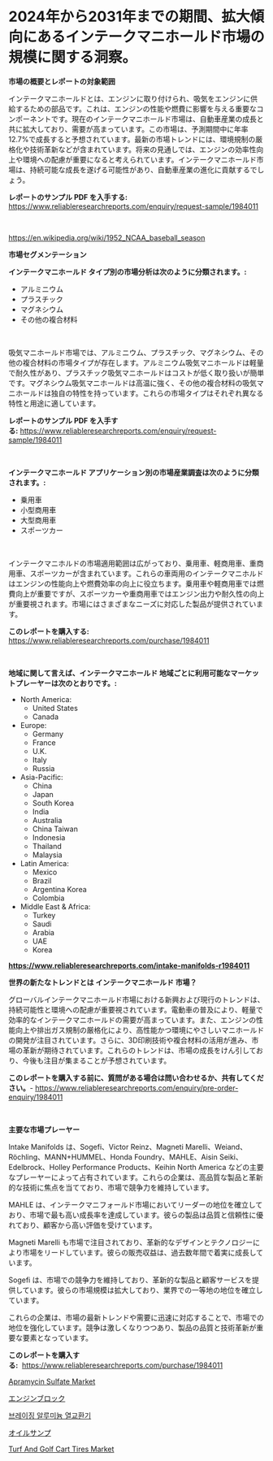 <p><h1>2024年から2031年までの期間、拡大傾向にあるインテークマニホールド市場の規模に関する洞察。</h1></p><p><strong>市場の概要とレポートの対象範囲</strong></p>
<p><p>インテークマニホールドとは、エンジンに取り付けられ、吸気をエンジンに供給するための部品です。これは、エンジンの性能や燃費に影響を与える重要なコンポーネントです。現在のインテークマニホールド市場は、自動車産業の成長と共に拡大しており、需要が高まっています。この市場は、予測期間中に年率12.7%で成長すると予想されています。最新の市場トレンドには、環境規制の厳格化や技術革新などが含まれています。将来の見通しでは、エンジンの効率性向上や環境への配慮が重要になると考えられています。インテークマニホールド市場は、持続可能な成長を遂げる可能性があり、自動車産業の進化に貢献するでしょう。</p></p>
<p><strong>レポートのサンプル PDF を入手する:</strong> <a href="https://www.reliableresearchreports.com/enquiry/request-sample/1984011">https://www.reliableresearchreports.com/enquiry/request-sample/1984011</a></p>
<p>&nbsp;</p>
<p><a href="https://en.wikipedia.org/wiki/1952_NCAA_baseball_season">https://en.wikipedia.org/wiki/1952_NCAA_baseball_season</a></p>
<p><strong>市場セグメンテーション</strong></p>
<p><strong>インテークマニホールド タイプ別の市場分析は次のように分類されます。:</strong></p>
<p><ul><li>アルミニウム</li><li>プラスチック</li><li>マグネシウム</li><li>その他の複合材料</li></ul></p>
<p>&nbsp;</p>
<p><p>吸気マニホールド市場では、アルミニウム、プラスチック、マグネシウム、その他の複合材料の市場タイプが存在します。アルミニウム吸気マニホールドは軽量で耐久性があり、プラスチック吸気マニホールドはコストが低く取り扱いが簡単です。マグネシウム吸気マニホールドは高温に強く、その他の複合材料の吸気マニホールドは独自の特性を持っています。これらの市場タイプはそれぞれ異なる特性と用途に適しています。</p></p>
<p><strong>レポートのサンプル PDF を入手する:</strong>&nbsp;<a href="https://www.reliableresearchreports.com/enquiry/request-sample/1984011">https://www.reliableresearchreports.com/enquiry/request-sample/1984011</a></p>
<p>&nbsp;</p>
<p><strong> インテークマニホールド アプリケーション別の市場産業調査は次のように分類されます。:</strong></p>
<p><ul><li>乗用車</li><li>小型商用車</li><li>大型商用車</li><li>スポーツカー</li></ul></p>
<p>&nbsp;</p>
<p><p>インテークマニホルドの市場適用範囲は広がっており、乗用車、軽商用車、重商用車、スポーツカーが含まれています。これらの車両用のインテークマニホルドはエンジンの性能向上や燃費効率の向上に役立ちます。乗用車や軽商用車では燃費向上が重要ですが、スポーツカーや重商用車ではエンジン出力や耐久性の向上が重要視されます。市場にはさまざまなニーズに対応した製品が提供されています。</p></p>
<p><strong>このレポートを購入する:</strong>&nbsp; <a href="https://www.reliableresearchreports.com/purchase/1984011">https://www.reliableresearchreports.com/purchase/1984011</a></p>
<p>&nbsp;</p>
<p><strong>地域に関して言えば、インテークマニホールド 地域ごとに利用可能なマーケットプレーヤーは次のとおりです。:</strong></p>
<p><ul>
    <li>
        North America:
        <ul>
            <li>United States</li>
            <li>Canada</li>
        </ul>
    </li>
    <li>
        Europe:
        <ul>
            <li>Germany</li>
            <li>France</li>
            <li>U.K.</li>
            <li>Italy</li>
            <li>Russia</li>
        </ul>
    </li>
    <li>
        Asia-Pacific:
        <ul>
            <li>China</li>
            <li>Japan</li>
            <li>South Korea</li>
            <li>India</li>
            <li>Australia</li>
            <li>China Taiwan</li>
            <li>Indonesia</li>
            <li>Thailand</li>
            <li>Malaysia</li>
        </ul>
    </li>
    <li>
        Latin America:
        <ul>
            <li>Mexico</li>
            <li>Brazil</li>
            <li>Argentina Korea</li>
            <li>Colombia</li>
        </ul>
    </li>
    <li>
        Middle East & Africa:
        <ul>
            <li>Turkey</li>
            <li>Saudi</li>
            <li>Arabia</li>
            <li>UAE</li>
            <li>Korea</li>
        </ul>
    </li>
    </ul></p>
<p><strong><a href="https://www.reliableresearchreports.com/intake-manifolds-r1984011">https://www.reliableresearchreports.com/intake-manifolds-r1984011</a></strong>&nbsp;</p>
<p><strong>世界の新たなトレンドとは インテークマニホールド 市場？</strong></p>
<p><p>グローバルインテークマニホールド市場における新興および現行のトレンドは、持続可能性と環境への配慮が重要視されています。電動車の普及により、軽量で効率的なインテークマニホールドの需要が高まっています。また、エンジンの性能向上や排出ガス規制の厳格化により、高性能かつ環境にやさしいマニホールドの開発が注目されています。さらに、3D印刷技術や複合材料の活用が進み、市場の革新が期待されています。これらのトレンドは、市場の成長をけん引しており、今後も注目が集まることが予想されています。</p></p>
<p><strong>このレポートを購入する前に、質問がある場合は問い合わせるか、共有してください。</strong>- <a href="https://www.reliableresearchreports.com/enquiry/pre-order-enquiry/1984011">https://www.reliableresearchreports.com/enquiry/pre-order-enquiry/1984011</a></p>
<p>&nbsp;</p>
<p><strong>主要な市場プレーヤー</strong></p>
<p><p>Intake Manifolds は、Sogefi、Victor Reinz、Magneti Marelli、Weiand、Röchling、MANN+HUMMEL、Honda Foundry、MAHLE、Aisin Seiki、Edelbrock、Holley Performance Products、Keihin North America などの主要なプレーヤーによって占有されています。これらの企業は、高品質な製品と革新的な技術に焦点を当てており、市場で競争力を維持しています。</p><p>MAHLE は、インテークマニフォールド市場においてリーダーの地位を確立しており、市場で最も高い成長率を達成しています。彼らの製品は品質と信頼性に優れており、顧客から高い評価を受けています。</p><p>Magneti Marelli も市場で注目されており、革新的なデザインとテクノロジーにより市場をリードしています。彼らの販売収益は、過去数年間で着実に成長しています。</p><p>Sogefi は、市場での競争力を維持しており、革新的な製品と顧客サービスを提供しています。彼らの市場規模は拡大しており、業界での一等地の地位を確立しています。</p><p>これらの企業は、市場の最新トレンドや需要に迅速に対応することで、市場での地位を強化しています。競争は激しくなりつつあり、製品の品質と技術革新が重要な要素となっています。</p></p>
<p><strong>このレポートを購入する:</strong>&nbsp;&nbsp;<a href="https://www.reliableresearchreports.com/purchase/1984011">https://www.reliableresearchreports.com/purchase/1984011</a></p>
<p><p><a href="https://medium.com/@elizbethsmithb208/apramycin-sulfate-market-share-size-trends-industry-analysis-report-by-application-e699043d18db">Apramycin Sulfate Market</a></p><p><a href="https://github.com/RandallRunte2023/Market-Research-Report-List-2/blob/main/898544611743.md">エンジンブロック</a></p><p><a href="https://github.com/LuckeyCorbin/Market-Research-Report-List-1/blob/main/142953317569.md">브레이징 알루미늄 열교환기</a></p><p><a href="https://github.com/DanykaKilback/Market-Research-Report-List-2/blob/main/270280911744.md">オイルサンプ</a></p><p><a href="https://github.com/julian6Skinner/Market-Research-Report-List-1/blob/main/turf-and-golf-cart-tires-market.md">Turf And Golf Cart Tires Market</a></p></p>